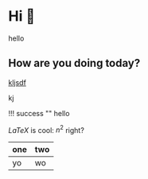 # Hi 👋

hello

## How are you doing today?

[kljsdf](he)

kj

!!! success ""
    hello

$LaTeX$ is cool: $n^2$ right?

| one | two |
|-----|-----|
| yo | wo |

<!--stackedit_data:
eyJoaXN0b3J5IjpbLTIyMDI1NDgxXX0=
-->